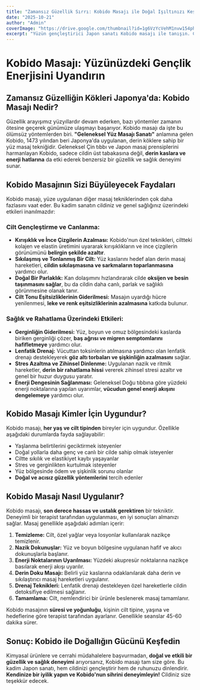 ```yaml
---
title: "Zamansız Güzellik Sırrı: Kobido Masajı ile Doğal Işıltınızı Keşfedin"
date: "2025-10-21"
author: "Admin"
coverImage: "https://drive.google.com/thumbnail?id=1g6VzYcVehM1nvw154phVrxUG-TWfhYlg&sz=w1000"
excerpt: "Yüzün gençleştirici Japon sanatı Kobido masajı ile tanışın. Cildinize ömür boyu sürecek doğal bir ışıltı katın."
---
```


# **Kobido Masajı: Yüzünüzdeki Gençlik Enerjisini Uyandırın**

## **Zamansız Güzelliğin Kökleri Japonya'da: Kobido Masajı Nedir?**

Güzellik arayışımız yüzyıllardır devam ederken, bazı yöntemler zamanın ötesine geçerek günümüze ulaşmayı başarıyor. Kobido masajı da işte bu ölümsüz yöntemlerden biri. **"Geleneksel Yüz Masajı Sanatı"** anlamına gelen Kobido, 1473 yılından beri Japonya'da uygulanan, derin köklere sahip bir yüz masaj tekniğidir. Geleneksel Çin tıbbı ve Japon masaj prensiplerini harmanlayan Kobido, sadece cildin üst tabakasına değil, **derin kaslara ve enerji hatlarına** da etki ederek benzersiz bir güzellik ve sağlık deneyimi sunar.

## **Kobido Masajının Sizi Büyüleyecek Faydaları**

Kobido masajı, yüze uygulanan diğer masaj tekniklerinden çok daha fazlasını vaat eder. Bu kadim sanatın cildiniz ve genel sağlığınız üzerindeki etkileri inanılmazdır:

### **Cilt Gençleştirme ve Canlanma:**

* **Kırışıklık ve İnce Çizgilerin Azalması:** Kobido'nun özel teknikleri, ciltteki kolajen ve elastin üretimini uyararak kırışıklıkların ve ince çizgilerin görünümünü **belirgin şekilde azaltır**.
* **Sıkılaşmış ve Tonlanmış Bir Cilt:** Yüz kaslarını hedef alan derin masaj hareketleri, **cildin sıkılaşmasına ve sarkmaların toparlanmasına** yardımcı olur.
* **Doğal Bir Parlaklık:** Kan dolaşımını hızlandırarak cilde **oksijen ve besin taşınmasını sağlar**, bu da cildin daha canlı, parlak ve sağlıklı görünmesine olanak tanır.
* **Cilt Tonu Eşitsizliklerinin Giderilmesi:** Masajın uyardığı hücre yenilenmesi, **leke ve renk eşitsizliklerinin azalmasına** katkıda bulunur.

### **Sağlık ve Rahatlama Üzerindeki Etkileri:**

* **Gerginliğin Giderilmesi:** Yüz, boyun ve omuz bölgesindeki kaslarda biriken gerginliği çözer, **baş ağrısı ve migren semptomlarını hafifletmeye** yardımcı olur.
* **Lenfatik Drenaj:** Vücuttan toksinlerin atılmasına yardımcı olan lenfatik drenajı destekleyerek **göz altı torbaları ve şişkinliğin azalmasını** sağlar.
* **Stres Azaltma ve Zihinsel Dinlenme:** Uygulanan nazik ve ritmik hareketler, **derin bir rahatlama hissi** vererek zihinsel stresi azaltır ve genel bir huzur duygusu yaratır.
* **Enerji Dengesinin Sağlanması:** Geleneksel Doğu tıbbına göre yüzdeki enerji noktalarına yapılan uyarımlar, **vücudun genel enerji akışını dengelemeye** yardımcı olur.

## **Kobido Masajı Kimler İçin Uygundur?**

Kobido masajı, **her yaş ve cilt tipinden** bireyler için uygundur. Özellikle aşağıdaki durumlarda fayda sağlayabilir:

* Yaşlanma belirtilerini geciktirmek isteyenler
* Doğal yollarla daha genç ve canlı bir cilde sahip olmak isteyenler
* Ciltte sıkılık ve elastikiyet kaybı yaşayanlar
* Stres ve gerginlikten kurtulmak isteyenler
* Yüz bölgesinde ödem ve şişkinlik sorunu olanlar
* **Doğal ve acısız güzellik yöntemlerini** tercih edenler

## **Kobido Masajı Nasıl Uygulanır?**

Kobido masajı, **son derece hassas ve ustalık gerektiren** bir tekniktir. Deneyimli bir terapist tarafından uygulanması, en iyi sonuçları almanızı sağlar. Masaj genellikle aşağıdaki adımları içerir:

1.  **Temizleme:** Cilt, özel yağlar veya losyonlar kullanılarak nazikçe temizlenir.
2.  **Nazik Dokunuşlar:** Yüz ve boyun bölgesine uygulanan hafif ve akıcı dokunuşlarla başlanır.
3.  **Enerji Noktalarının Uyarılması:** Yüzdeki akupresür noktalarına nazikçe basılarak enerji akışı uyarılır.
4.  **Derin Doku Masajı:** Belirli yüz kaslarına odaklanılarak daha derin ve sıkılaştırıcı masaj hareketleri uygulanır.
5.  **Drenaj Teknikleri:** Lenfatik drenajı destekleyen özel hareketlerle cildin detoksifiye edilmesi sağlanır.
6.  **Tamamlama:** Cilt, nemlendirici bir ürünle beslenerek masaj tamamlanır.

Kobido masajının **süresi ve yoğunluğu**, kişinin cilt tipine, yaşına ve hedeflerine göre terapist tarafından ayarlanır. Genellikle seanslar 45-60 dakika sürer.

## **Sonuç: Kobido ile Doğallığın Gücünü Keşfedin**

Kimyasal ürünlere ve cerrahi müdahalelere başvurmadan, **doğal ve etkili bir güzellik ve sağlık deneyimi** arıyorsanız, Kobido masajı tam size göre. Bu kadim Japon sanatı, hem cildinizi gençleştirir hem de ruhunuzu dinlendirir. **Kendinize bir iyilik yapın ve Kobido'nun sihrini deneyimleyin!** Cildiniz size teşekkür edecek.
